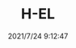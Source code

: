 ﻿---
layout: post 
title: H-EL 
tags: GRE 1301
categories: housing-terminal
overview: 
series: 
part_number: 590-1
thumb_img: 
small_img: static/202107/590-20210724.jpg
date: 2021/7/24 9:12:47
---



